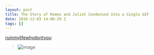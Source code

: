 ```yaml
---
layout: post
title: The Story of Romeo and Juliet Condensed Into a Single GIF
date: 2016-12-03 14:00:29 Z
tags: []
---
```

[ruinmylifewhydontyou](http://ruinmylifewhydontyou.tumblr.com/post/104479208925/the-story-of-romeo-and-juliet-condensed-into-a):

> ![image](https://66.media.tumblr.com/025ab4268526ace96c3c3d0340a1bc3f/tumblr_inline_pk53hs5eeh1snpcgy_540.gif)
